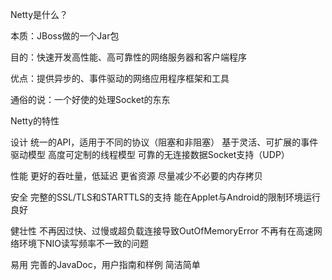 Netty是什么？

本质：JBoss做的一个Jar包

目的：快速开发高性能、高可靠性的网络服务器和客户端程序

优点：提供异步的、事件驱动的网络应用程序框架和工具

通俗的说：一个好使的处理Socket的东东

Netty的特性

设计
统一的API，适用于不同的协议（阻塞和非阻塞）
基于灵活、可扩展的事件驱动模型
高度可定制的线程模型
可靠的无连接数据Socket支持（UDP）

性能
更好的吞吐量，低延迟
更省资源
尽量减少不必要的内存拷贝

安全
完整的SSL/TLS和STARTTLS的支持
能在Applet与Android的限制环境运行良好

健壮性
不再因过快、过慢或超负载连接导致OutOfMemoryError
不再有在高速网络环境下NIO读写频率不一致的问题

易用
完善的JavaDoc，用户指南和样例
简洁简单